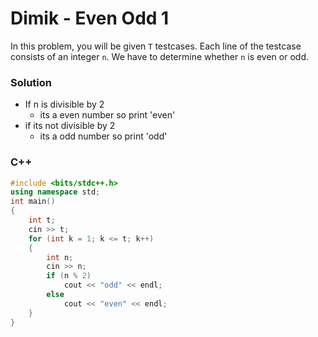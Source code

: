 # Dimik - Even Odd 1

In this problem, you will be given `T` testcases. Each line of the testcase consists of an integer `n`. We have to determine whether `n` is even or odd.

### Solution 
* If n is divisible by 2
  * its a even number so print 'even'
* if its not divisible by 2 
  * its a odd number so print 'odd'

### C++
```cpp
#include <bits/stdc++.h>
using namespace std;
int main()
{
    int t;
    cin >> t;
    for (int k = 1; k <= t; k++)
    {
        int n;
        cin >> n;
        if (n % 2)
            cout << "odd" << endl;
        else
            cout << "even" << endl;
    }
}
```
